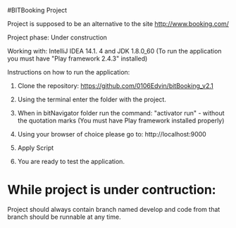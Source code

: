 #BITBooking Project

Project is supposed to be an alternative to the site http://www.booking.com/

Project phase: Under construction

Working with: IntelliJ IDEA 14.1. 4 and JDK 1.8.0_60 
(To run the application you must have "Play framework 2.4.3" installed)

Instructions on how to run the application:

1. Clone the repository:
https://github.com/0106Edvin/bitBooking_v2.1

2. Using the terminal enter  the folder  with the  project.

3. When in bitNavigator folder run the command:
"activator run" - without the quotation marks
(You must have Play framework installed properly)

4. Using your browser of choice please go to:
http://localhost:9000

5. Apply Script

6. You are ready to test the application.

# While project is under contruction: 
Project should always contain branch named develop and code from that branch should be runnable at any time.